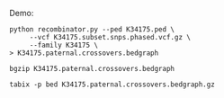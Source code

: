 Demo:

    python recombinator.py --ped K34175.ped \
         --vcf K34175.subset.snps.phased.vcf.gz \
         --family K34175 \
    > K34175.paternal.crossovers.bedgraph

    bgzip K34175.paternal.crossovers.bedgraph

    tabix -p bed K34175.paternal.crossovers.bedgraph.gz